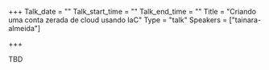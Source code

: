 
+++
Talk_date = ""
Talk_start_time = ""
Talk_end_time = ""
Title = "Criando uma conta zerada de cloud usando IaC"
Type = "talk"
Speakers = ["tainara-almeida"]

+++

TBD